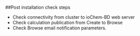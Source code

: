 ##Post installation check steps  
  * Check connectivity from cluster to ioChem-BD web server
  * Check calculation publication from Create to Browse
  * Check Browse email notification parameters.
